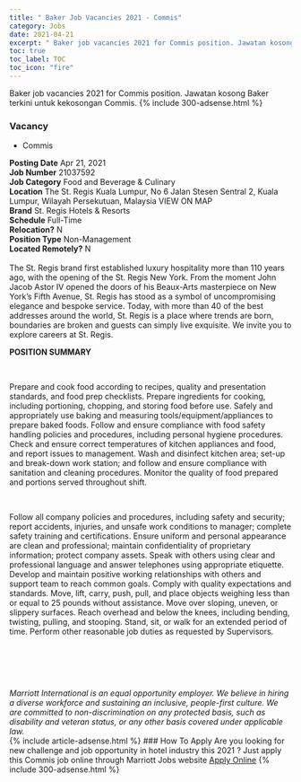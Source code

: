 ```yaml
---
title: " Baker Job Vacancies 2021 - Commis" 
category: Jobs 
date: 2021-04-21 
excerpt: " Baker job vacancies 2021 for Commis position. Jawatan kosong  Baker terkini untuk kekosongan Commis." 
toc: true 
toc_label: TOC 
toc_icon: "fire" 
--- 
```


 Baker job vacancies 2021 for Commis position. Jawatan kosong  Baker terkini untuk kekosongan Commis. 
{% include 300-adsense.html %} 
### Vacancy 
- Commis 
<div><div><b>Posting Date</b> Apr 21, 2021<br><b>Job Number</b> 21037592<br><b>Job Category</b> Food and Beverage &amp; Culinary<br><b>Location</b> The St. Regis Kuala Lumpur, No 6 Jalan Stesen Sentral 2, Kuala Lumpur, Wilayah Persekutuan, Malaysia VIEW ON MAP<br><b>Brand</b> St. Regis Hotels &amp; Resorts<br><b>Schedule</b> Full-Time<br><b>Relocation?</b> N<br><b>Position Type</b> Non-Management<br><b>Located Remotely?</b> N<br><br>The St. Regis brand first established luxury hospitality more than 110 years ago, with the opening of the St. Regis New York. From the moment John Jacob Astor IV opened the doors of his Beaux-Arts masterpiece on New York&#8217;s Fifth Avenue, St. Regis has stood as a symbol of uncompromising elegance and bespoke service. Today, with more than 40 of the best addresses around the world, St. Regis is a place where trends are born, boundaries are broken and guests can simply live exquisite. We invite you to explore careers at St. Regis.<br></div><div> <p><strong>POSITION SUMMARY</strong></p> <p>&#160;</p> <p>Prepare and cook food according to recipes, quality and presentation standards, and food prep checklists. Prepare ingredients for cooking, including portioning, chopping, and storing food before use. Safely and appropriately use baking and measuring tools/equipment/appliances to prepare baked foods. Follow and ensure compliance with food safety handling policies and procedures, including personal hygiene procedures. Check and ensure correct temperatures of kitchen appliances and food, and report issues to management. Wash and disinfect kitchen area; set-up and break-down work station; and follow and ensure compliance with sanitation and cleaning procedures. Monitor the quality of food prepared and portions served throughout shift.</p> <p>&#160;</p> <p>Follow all company policies and procedures, including safety and security; report accidents, injuries, and unsafe work conditions to manager; complete safety training and certifications. Ensure uniform and personal appearance are clean and professional; maintain confidentiality of proprietary information; protect company assets. Speak with others using clear and professional language and answer telephones using appropriate etiquette. Develop and maintain positive working relationships with others and support team to reach common goals. Comply with quality expectations and standards. Move, lift, carry, push, pull, and place objects weighing less than or equal to 25 pounds without assistance. Move over sloping, uneven, or slippery surfaces. Reach overhead and below the knees, including bending, twisting, pulling, and stooping. Stand, sit, or walk for an extended period of time. Perform other reasonable job duties as requested by Supervisors.</p> <p>&#160;</p> <p>&#160;</p> </div> <div> &#160;</div> <em>Marriott International is an equal opportunity employer.&#160;We believe in hiring a diverse workforce and sustaining an inclusive, people-first culture.&#160;We are committed to non-discrimination on&#160;any&#160;protected&#160;basis, such as disability and veteran status, or any other basis covered under applicable law.</em><br></div> 
{% include article-adsense.html %} 
### How To Apply 
Are you looking for new challenge and job opportunity in hotel industry this 2021 ?
Just apply this Commis job online through Marriott Jobs website 
<a href="https://jobs.marriott.com/marriott/jobs/21037592?lang=en-us" class="btn btn--info" target="_blank" rel="nofollow noopenner">Apply Online</a> 
{% include 300-adsense.html %} 